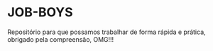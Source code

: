 # JOB-BOYS
Repositório para que possamos trabalhar de forma rápida e prática, obrigado pela compreensão, OMG!!!
